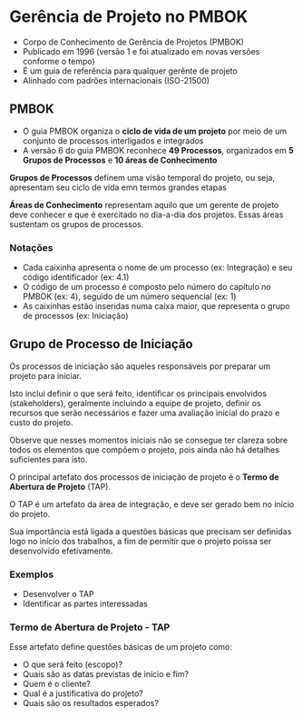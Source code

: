 # Gerência de Projeto no PMBOK

- Corpo de Conhecimento de Gerência de Projetos (PMBOK)
- Publicado em 1996 (versão 1 e foi atualizado em novas versões conforme o tempo)
- É um guia de referência para qualquer gerênte de projeto
- Alinhado com padrões internacionais (ISO-21500)

## PMBOK

- O guia PMBOK organiza o **ciclo de vida de um projeto** por meio de um conjunto de processos interligados e integrados
- A versão 6 do guia PMBOK reconhece **49 Processos**, organizados em **5 Grupos de Processos** e **10 áreas de Conhecimento**
  
**Grupos de Processos** definem uma visão temporal do projeto, ou seja, apresentam seu ciclo de vida emn termos grandes etapas

**Áreas de Conhecimento** representam aquilo que um gerente de projeto deve conhecer e que é exercitado no dia-a-dia dos projetos. Essas áreas sustentam os grupos de processos.

### Notações

- Cada caixinha apresenta o nome de um processo (ex: Integração) e seu código identificador (ex: 4.1)
- O código de um processo é composto pelo número do capítulo no PMBOK (ex: 4), seguido de um número sequencial (ex: 1)
- As caixinhas estão inseridas numa caixa maior, que representa o grupo de processos (ex: Iniciação)



## Grupo de Processo de **Iniciação**

Os processos de iniciação são aqueles responsáveis por preparar um projeto para iniciar.

Isto inclui definir o que será feito, identificar os principais envolvidos (stakeholders), geralmente incluindo a equipe de projeto, definir os recursos que serão necessários e fazer uma avaliação inicial do prazo e custo do projeto.

Observe que nesses momentos iniciais não se consegue ter clareza sobre todos os elementos que compõem o projeto, pois ainda não há detalhes suficientes para isto.

O principal artefato dos processos de iniciação de projeto é o **Termo de Abertura de Projeto** (TAP).

O TAP é um artefato da área de integração, e deve ser gerado bem no início do projeto.

Sua importância está ligada a questões básicas que precisam ser definidas logo no início dos trabalhos, a fim de permitir que o projeto poissa ser desenvolvido efetivamente.

### Exemplos

- Desenvolver o TAP
- Identificar as partes interessadas

### Termo de Abertura de Projeto - TAP

Esse artefato define questões básicas de um projeto como:

- O que será feito (escopo)?
- Quais são as datas previstas de início e fim?
- Quem é o cliente?
- Qual é a justificativa do projeto?
- Quais são os resultados esperados?
